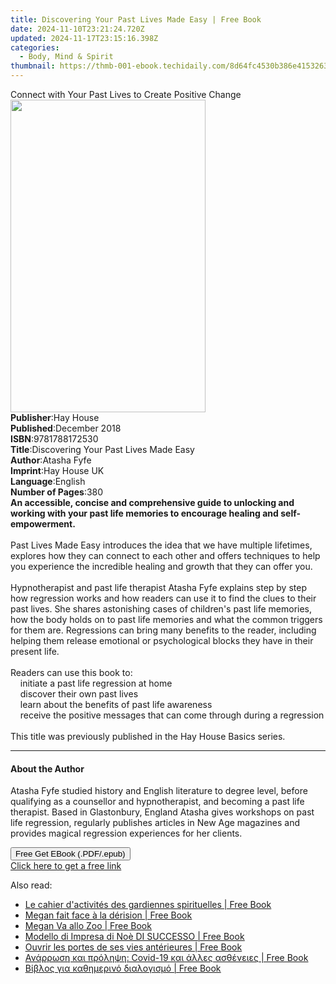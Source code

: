 ```yaml
---
title: Discovering Your Past Lives Made Easy | Free Book
date: 2024-11-10T23:21:24.720Z
updated: 2024-11-17T23:15:16.398Z
categories:
  - Body, Mind & Spirit
thumbnail: https://thmb-001-ebook.techidaily.com/8d64fc4530b386e415326303cbb87fd0e0785c999381cd0afa98e8c27c4ac1f2.jpg
---
```

<main id="book-container">
  <div class="flex flex-col">
    <div class="book-brief flex-1 py-6 px-4 sm:p-6 md:py-10 md:px-8">
      <!-- brief-->
      <div class="book-brief-main">
        Connect with Your Past Lives to Create Positive Change
      </div>
    </div>
    <div
      class="book-meta-info flex-1 grid gap-4 col-start-1 col-end-3 row-start-1 sm:mb-6 sm:grid-cols-4 lg:gap-6 lg:col-start-2 lg:row-end-6 lg:row-span-6 lg:mb-0"
    >
      <div
        class="book-meta-info-left place-content-center mt-4 p-4 text-sm leading-6 col-start-2 col-span-2 dark:text-slate-400"
      >
        <img
          class="w-full h-500 object-cover rounded-lg sm:h-255 sm:col-span-2 lg:col-span-full"
          src="https://img-001-ebook.techidaily.com/5608b17b93094079d51c8580e6f6fe5c1623c95df4d5ff11220da3c06321d1cd.jpg"
          alt=""
          width="312"
          height="500"
        />
      </div>
      <div
        class="book-meta-info-right mt-2 col-start-1 row-start-2 col-span-3 self-center"
      >
        <!-- meta data  -->
        <div class="flex flex-col px-4 md:px-8">
          <div class="flex-1">
            <strong>Publisher</strong>:<span class="px-2">Hay House</span>
          </div>
          <div class="flex-1">
            <strong>Published</strong>:<span class="px-2">December 2018</span>
          </div>
          <div class="flex-1">
            <strong>ISBN</strong>:<span class="px-2">9781788172530</span>
          </div>
          <div class="flex-1">
            <strong>Title</strong>:<span class="px-2"
              >Discovering Your Past Lives Made Easy</span
            >
          </div>
          <div class="flex-1">
            <strong>Author</strong>:<span class="px-2">Atasha Fyfe</span>
          </div>
          <div class="flex-1">
            <strong>Imprint</strong>:<span class="px-2">Hay House UK</span>
          </div>
          <div class="flex-1">
            <strong>Language</strong>:<span class="px-2">English</span>
          </div>
          <div class="flex-1">
            <strong>Number of Pages</strong>:<span class="px-2">380</span>
          </div>
        </div>
      </div>
    </div>
    <div class="book-description flex-1 py-6 px-4 sm:p-6 md:py-10 md:px-8">
      <div class="book-description-main">
        <div accordion-content="" id="description">
          <b
            >An accessible, concise and comprehensive guide to unlocking and
            working with your past life memories to encourage healing and
            self-empowerment.</b
          ><br /><br />Past Lives Made Easy introduces the idea that we have
          multiple lifetimes, explores how they can connect to each other and
          offers techniques to help you experience the incredible healing and
          growth that they can offer you. <br /><br />Hypnotherapist and past
          life therapist Atasha Fyfe explains step by step how regression works
          and how readers can use it to find the clues to their past lives. She
          shares astonishing cases of children's past life memories, how the
          body holds on to past life memories and what the common triggers for
          them are. Regressions can bring many benefits to the reader, including
          helping them release emotional or psychological blocks they have in
          their present life. <br /><br />Readers can use this book to:<br />&nbsp;&nbsp;&nbsp;&nbsp;initiate
          a past life regression at home<br />&nbsp;&nbsp;&nbsp;&nbsp;discover
          their own past lives <br />&nbsp;&nbsp;&nbsp;&nbsp;learn about the
          benefits of past life awareness<br />&nbsp;&nbsp;&nbsp;&nbsp;receive
          the positive messages that can come through during a regression<br />&nbsp;&nbsp;&nbsp;&nbsp;
          <br />This title was previously published in the Hay House Basics
          series.
        </div>
        <div class="accordion-fader"></div>
      </div>
    </div>
    <div class="book-excerpts flex-1 py-6 px-4 sm:p-6 md:py-10 md:px-8">
      <!-- excerpts-->
      <div class="book-excerpts-main">
        <hr />
        <h4 class="placeholder placeholder-heading">
          <span>About the Author</span>
        </h4>
        <p>
          Atasha Fyfe studied history and English literature to degree level,
          before qualifying as a counsellor and hypnotherapist, and becoming a
          past life therapist. Based in Glastonbury, England Atasha gives
          workshops on past life regression, regularly publishes articles in New
          Age magazines and provides magical regression experiences for her
          clients.
        </p>
      </div>
    </div>
    <div
      class="book-about-author flex-1 py-6 px-4 sm:p-6 md:py-10 md:px-8"
    ></div>
    <div class="book-free-get flex-1 py-6 px-4 sm:p-6 md:py-10 md:px-8">
      <button
        id="btn-free-get"
        class="bg-blue-500 hover:bg-blue-700 text-white font-bold py-2 px-4 rounded"
      >
        Free Get EBook (.PDF/.epub)
      </button>
      <div id="countdown-display" class="px-2 text-lg mt-2"></div>
      <a
        id="free-link"
        class="hidden bg-blue-500 hover:bg-blue-700 text-white font-bold py-2 px-4 rounded"
        href="https://www.ebooks.com/en-us/book/96261010/discovering-your-past-lives-made-easy/atasha-fyfe/"
        target="_blank"
        >Click here to get a free link</a
      >
    </div>
    <script>
      let countdownTime = 0;
      let countdownInterval = null;
      document
        .getElementById('btn-free-get')
        .addEventListener('click', startCountdown);
      function startCountdown() {
        countdownTime = new Date().getTime() + 60000 * 3;
        countdownInterval = setInterval(updateCountdown, 1000);
        document.getElementById('btn-free-get').disabled = true;
        document
          .getElementById('btn-free-get')
          .classList.add('bg-gray-500', 'cursor-not-allowed');
      }
      function updateCountdown() {
        let currentTime = new Date().getTime();
        let timeLeft = countdownTime - currentTime;
        let secondsLeft = Math.floor(timeLeft / 1000);
        document.getElementById('countdown-display').innerHTML =
          `Remaining time: ${secondsLeft} seconds.`;
        if (secondsLeft <= 0) {
          clearInterval(countdownInterval);
          document.getElementById('btn-free-get').classList.add('hidden');
          document.getElementById('free-link').classList.remove('hidden');
          document.getElementById('countdown-display').innerHTML = '';
        }
      }
    </script>
  </div>
</main>

<ins class="adsbygoogle"
      style="display:block"
      data-ad-client="ca-pub-7571918770474297"
      data-ad-slot="8358498916"
      data-ad-format="auto"
      data-full-width-responsive="true"></ins>
    

<span class="atpl-alsoreadstyle">Also read:</span>
<div><ul>
<li><a href="https://novels-ebooks.techidaily.com/210664224-9782889700844-le-cahier-dactivites-des-gardiennes-spirituelles/"><u>Le cahier d'activités des gardiennes spirituelles | Free Book</u></a></li>
<li><a href="https://novels-ebooks.techidaily.com/210664005-9781667435374-megan-fait-face-a-la-derision/"><u>Megan fait face à la dérision | Free Book</u></a></li>
<li><a href="https://novels-ebooks.techidaily.com/210664046-9781667436203-megan-va-allo-zoo/"><u>Megan Va allo Zoo | Free Book</u></a></li>
<li><a href="https://novels-ebooks.techidaily.com/210663995-9781667435169-modello-di-impresa-di-noe-di-successo/"><u>Modello di Impresa di Noè DI SUCCESSO | Free Book</u></a></li>
<li><a href="https://novels-ebooks.techidaily.com/210664235-9782889700509-ouvrir-les-portes-de-ses-vies-anterieures/"><u>Ouvrir les portes de ses vies antérieures | Free Book</u></a></li>
<li><a href="https://novels-ebooks.techidaily.com/210664139-9781667438931-anarrwsh-kai-prolhpsh-covid-19-kai-alles-astheneies/"><u>Ανάρρωση και πρόληψη: Covid-19 και άλλες ασθένειες | Free Book</u></a></li>
<li><a href="https://novels-ebooks.techidaily.com/210664066-9781667439341-biblos-gia-kathhmerino-dialogismo/"><u>Βίβλος για καθημερινό διαλογισμό | Free Book</u></a></li>
</ul></div>

